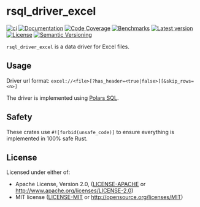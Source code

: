 # rsql_driver_excel

[![ci](https://github.com/theseus-rs/rsql/actions/workflows/ci.yml/badge.svg?branch=main)](https://github.com/theseus-rs/rsql/actions/workflows/ci.yml)
[![Documentation](https://docs.rs/rsql_driver_excel/badge.svg)](https://docs.rs/rsql_driver_excel)
[![Code Coverage](https://codecov.io/gh/theseus-rs/rsql/branch/main/graph/badge.svg)](https://codecov.io/gh/theseus-rs/rsql)
[![Benchmarks](https://img.shields.io/badge/%F0%9F%90%B0_bencher-enabled-6ec241)](https://bencher.dev/perf/theseus-rs-rsql)
[![Latest version](https://img.shields.io/crates/v/rsql_driver_excel.svg)](https://crates.io/crates/rsql_driver_excel)
[![License](https://img.shields.io/crates/l/rsql_driver_excel)](https://github.com/theseus-rs/rsql#license)
[![Semantic Versioning](https://img.shields.io/badge/%E2%9A%99%EF%B8%8F_SemVer-2.0.0-blue)](https://semver.org/spec/v2.0.0.html)

`rsql_driver_excel` is a data driver for Excel files.

## Usage

Driver url format: `excel://<file>[?has_header=<true|false>][&skip_rows=<n>]`

The driver is implemented using [Polars SQL](https://docs.pola.rs/user-guide/sql).

## Safety

These crates use `#![forbid(unsafe_code)]` to ensure everything is implemented in 100% safe Rust.

## License

Licensed under either of:

- Apache License, Version 2.0, ([LICENSE-APACHE](LICENSE-APACHE) or <http://www.apache.org/licenses/LICENSE-2.0>)
- MIT license ([LICENSE-MIT](LICENSE-MIT) or <http://opensource.org/licenses/MIT>)
